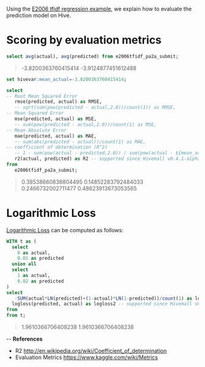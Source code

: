 <!-- 
  Hivemall: Hive scalable Machine Learning Library
  
  Licensed under the Apache License, Version 2.0 (the "License");
  you may not use this file except in compliance with the License.
  You may obtain a copy of the License at
  
          http://www.apache.org/licenses/LICENSE-2.0
          
  Unless required by applicable law or agreed to in writing, software
  distributed under the License is distributed on an "AS IS" BASIS,
  WITHOUT WARRANTIES OR CONDITIONS OF ANY KIND, either express or implied.
  See the License for the specific language governing permissions and
  limitations under the License.
-->

Using the [E2006 tfidf regression example](https://github.com/myui/hivemall/wiki/E2006-tfidf-regression-evaluation-(PA,-AROW)), we explain how to evaluate the prediction model on Hive.

# Scoring by evaluation metrics

```sql
select avg(actual), avg(predicted) from e2006tfidf_pa2a_submit;
```
> -3.8200363760415414     -3.9124877451612488

```sql
set hivevar:mean_actual=-3.8200363760415414;

select 
-- Root Mean Squared Error
   rmse(predicted, actual) as RMSE, 
   -- sqrt(sum(pow(predicted - actual,2.0))/count(1)) as RMSE,
-- Mean Squared Error
   mse(predicted, actual) as MSE, 
   -- sum(pow(predicted - actual,2.0))/count(1) as MSE,
-- Mean Absolute Error
   mae(predicted, actual) as MAE, 
   -- sum(abs(predicted - actual))/count(1) as MAE,
-- coefficient of determination (R^2)
   -- 1 - sum(pow(actual - predicted,2.0)) / sum(pow(actual - ${mean_actual},2.0)) as R2
   r2(actual, predicted) as R2 -- supported since Hivemall v0.4.1-alpha.5
from 
   e2006tfidf_pa2a_submit;
```
> 0.38538660838804495     0.14852283792484033     0.2466732002711477      0.48623913673053565

# Logarithmic Loss

[Logarithmic Loss](https://www.kaggle.com/wiki/LogarithmicLoss) can be computed as follows:

```sql
WITH t as ( 
  select 
    0 as actual,
    0.01 as predicted
  union all
  select 
    1 as actual,
    0.02 as predicted
)
select 
   -SUM(actual*LN(predicted)+(1-actual)*LN(1-predicted))/count(1) as logloss1,
  logloss(predicted, actual) as logloss2 -- supported since Hivemall v0.4.2-rc.1
from 
from t;
```
> 1.9610366706408238	1.9610366706408238

--
**References**
* R2 http://en.wikipedia.org/wiki/Coefficient_of_determination
* Evaluation Metrics https://www.kaggle.com/wiki/Metrics